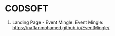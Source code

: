 # CODSOFT

 1. Landing Page - Event Mingle: Event Mingle: https://naflanmohamed.github.io/EventMingle/

